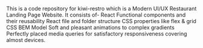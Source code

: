 This is a code repository for kiwi-restro which is a Modern UI/UX Restaurant Landing Page Website.
It consists of-
React Functional components and their reusability
React file and folder structure
CSS properties like flex & grid
CSS BEM Model
Soft and pleasant animations to complex gradients
Perfectly placed media queries for satisfactory responsiveness covering almost devices.
